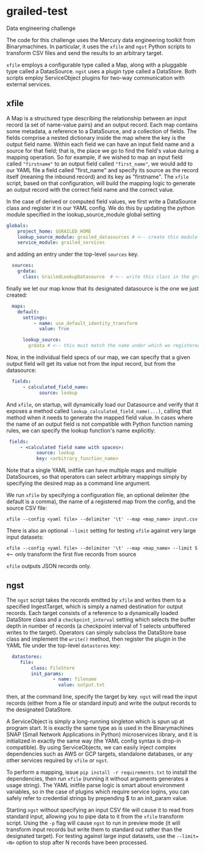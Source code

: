 # grailed-test
Data engineering challenge

The code for this challenge uses the Mercury data engineering toolkit from Binarymachines. In particular,
it uses the `xfile` and `ngst` Python scripts to transform CSV files and send the results to an arbitrary target.


`xfile` employs a configurable type called a Map, along with a pluggable type called a DatasSource. `ngst` uses a plugin type 
called a DataStore. Both scripts employ ServiceObject plugins for two-way communication with external services.

## xfile
A Map is a structured type describing the relationship between an input record (a set of name-value pairs) and an output record.
Each map contains some metadata, a reference to a DataSource, and a collection of fields. The fields comprise a nested dictionary inside
the map where the key is the output field name. Within each field we can have an input field name and a source for that field; that is,
the place we go to find the field's value during a mapping operation. So for example, if we wished to map an input field called `"firstname"`
to an output field called `"first_name"`, we would add to our YAML file a field called "first_name" and specify its source as 
the record itself (meaning the inbound record) and its key as "firstname". The `xfile` script, based on that configuration, will build
the mapping logic to generate an output record with the correct field name and the correct value.

In the case of derived or computed field values, we first write a DataSource class and register it in our YAML config. 
We do this by updating the python module specified in the lookup_source_module global setting 


```yaml  
globals:
    project_home: $GRAILED_HOME
    lookup_source_module: grailed_datasources # <-- create this module and place it on the PYTHONPATH
    service_module: grailed_services
```


and adding an entry under the top-level `sources` key.

```yaml
  sources:
    grdata:
      class: GrailedLookupDatasource  # <-- write this class in the grailed_datasources module 
```

finally we let our map know that its designated datasource is the one we just created:

```yaml
  maps:
    default:
      settings:
          - name: use_default_identity_transform
            value: True

      lookup_source: 
        grdata # <-- this must match the name under which we registered our GrailedLookupDatasource class
``` 
      
 Now, in the individual field specs of our map, we can specify that a given output field will get its value not from the
 input record, but from the datasource:
 
```yaml
  fields:
      - calculated_field_name:
            source: lookup
```     
      
 And `xfile`, on startup, will dynamically load our Datasource and verify that it exposes a method called 
 `lookup_calculated_field_name(...)`, calling that method when it needs to generate the mapped field value. In cases where the name of an output field is not compatible with Python function naming rules, we can specify the lookup function's name explicitly:
 
 ```yaml
  fields:
      - <calculated field name with spaces>:
            source: lookup
            key: <arbitrary_function_name>
```  
 
 
Note that a single YAML initfile can have multiple maps and multiple DataSources, so that operators can select arbitrary mappings simply by specifying the desired map as a command line argument.
 
We run `xfile` by specifying a configuration file, an optional delimiter (the default is a comma), the name of a registered map from the config, and the source CSV file:

`xfile --config <yaml file> --delimiter '\t' --map <map_name> input.csv`

There is also an optional `--limit` setting for testing `xfile` against very large input datasets:

`xfile --config <yaml file> --delimiter '\t' --map <map_name> --limit 5`  <-- only transform the first five records from source 
 
`xfile` outputs JSON records only.
 
 ## ngst
The `ngst` script takes the records emitted by `xfile` and writes them to a specified IngestTarget, which is simply a named destination for output records. Each target consists of a reference to a dynamically loaded DataStore class and a `checkpoint_interval` setting which selects the buffer depth in number of records (a checkpoint interval of 1 selects unbuffered writes to the target). Operators can simply subclass the DataStore base class and implement the `write()` method, then register the plugin in the YAML file under the top-level `datastores` key:
 
 ```yaml
   datastores:
      file:
          class: FileStore
          init_params:
                  - name: filename
                    value: output.txt
```

then, at the command line, specify the target by key. `ngst` will read the input records (either from a file or standard input) and write the output records to the designated DataStore.


A ServiceObject is simply a long-running singleton which is spun up at program start. It is exactly the same type as is used in the 
Binarymachines SNAP (Small Network Applications in Python) microservices library, and it is initialized in exactly the same way
(the YAML config syntax is drop-in compatible). By using ServiceObjects, we can easily inject complex dependencies such as AWS or GCP targets, standalone databases, or any other services required by `xfile` or `ngst`. 


To perform a mapping, issue `pip install -r requirements.txt` to install the dependencies, then run `xfile` (running it without arguments generates a usage string). The YAML initfile parse logic is smart about environment variables, so in the case of plugins which require service logins, you can safely refer to credential strings by prepending $ to an init_param value. 

Starting `ngst` without specifying an input CSV file will cause it to read from standard input, allowing you to pipe data to it from the `xfile` transform script. Using the `-p` flag will cause `ngst` to run in preview mode (it will transform input records but write them to standard out rather than the designated target). For testing against large input datasets, use the `--limit=<N>` option to stop after N records have been processed.
 
 
 
 
 
 
 
      

